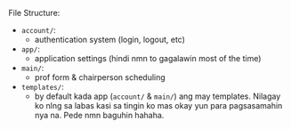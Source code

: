 File Structure:
- `account/`: 
  - authentication system (login, logout, etc)
- `app/`: 
  - application settings (hindi nmn to gagalawin most of the time)
- `main/`: 
  - prof form & chairperson scheduling
- `templates/`:
  - by default kada app (`account/` & `main/`) ang may templates. Nilagay ko nlng sa labas kasi sa tingin ko mas okay yun para pagsasamahin nya na. Pede nmn baguhin hahaha.
